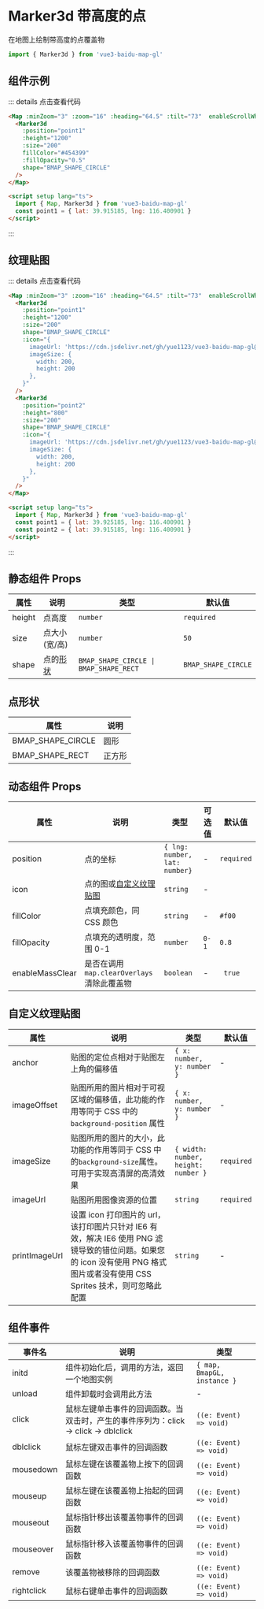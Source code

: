 # Marker3d 带高度的点

在地图上绘制带高度的点覆盖物

```ts
import { Marker3d } from 'vue3-baidu-map-gl'
```

<script setup lang="ts">
  const point1 = { lat: 39.925185, lng: 116.400901 }
  const point2 = { lat: 39.915185, lng: 116.400901 }
</script>

## 组件示例

<div>
<Map
  :minZoom="3"
  :zoom='16'
  :heading="64.5"
  :tilt="73"
  enableScrollWheelZoom
>
  <Marker3d
    :position="point2" 
    :height='1200' 
    :size="200"
    fillColor="#454399"
    :fillOpacity="0.5"
    shape='BMAP_SHAPE_CIRCLE'
  />
</Map>
</div>

::: details 点击查看代码

<!-- prettier-ignore -->
```html
<Map :minZoom="3" :zoom="16" :heading="64.5" :tilt="73"  enableScrollWheelZoom>
  <Marker3d
    :position="point1"
    :height="1200"
    :size="200"
    fillColor="#454399"
    :fillOpacity="0.5"
    shape="BMAP_SHAPE_CIRCLE"
  />
</Map>

<script setup lang="ts">
  import { Map, Marker3d } from 'vue3-baidu-map-gl'
  const point1 = { lat: 39.915185, lng: 116.400901 }
</script>
```

:::

## 纹理贴图

<div>
<Map
  :minZoom="3"
  :zoom='16'
  :heading="64.5"
  :tilt="73"
  enableScrollWheelZoom
>
  <Marker3d
    :position="point1"
    :height='1200'
    :size="200"
    shape='BMAP_SHAPE_CIRCLE'
    :icon="{
      imageUrl: 'https://cdn.jsdelivr.net/gh/yue1123/vue3-baidu-map-gl@0.0.21/docs/public/logo.png',
      imageSize: {
        width: 200,
        height: 200
      },
    }"
  />
  <Marker3d
    :position="point2"
    :height='800'
    :size="200"
    shape='BMAP_SHAPE_CIRCLE'
    :icon="{
      imageUrl: 'https://cdn.jsdelivr.net/gh/yue1123/vue3-baidu-map-gl@0.0.21/docs/public/logo.png',
      imageSize: {
        width: 200,
        height: 200
      },
    }"
  />
</Map>
</div>

::: details 点击查看代码

<!-- prettier-ignore -->
```html
<Map :minZoom="3" :zoom="16" :heading="64.5" :tilt="73"  enableScrollWheelZoom>
  <Marker3d
    :position="point1"
    :height="1200"
    :size="200"
    shape="BMAP_SHAPE_CIRCLE"
    :icon="{
      imageUrl: 'https://cdn.jsdelivr.net/gh/yue1123/vue3-baidu-map-gl@0.0.21/docs/public/logo.png',
      imageSize: {
        width: 200,
        height: 200
      },
    }"
  />
  <Marker3d
    :position="point2"
    :height="800"
    :size="200"
    shape="BMAP_SHAPE_CIRCLE"
    :icon="{
      imageUrl: 'https://cdn.jsdelivr.net/gh/yue1123/vue3-baidu-map-gl@0.0.21/docs/public/logo.png',
      imageSize: {
        width: 200,
        height: 200
      },
    }"
  />
</Map>

<script setup lang="ts">
  import { Map, Marker3d } from 'vue3-baidu-map-gl'
  const point1 = { lat: 39.925185, lng: 116.400901 }
  const point2 = { lat: 39.915185, lng: 116.400901 }
</script>
```

:::

## 静态组件 Props

| 属性   | 说明                | 类型                                   | 默认值              |
| ------ | ------------------- | -------------------------------------- | ------------------- |
| height | 点高度              | `number`                               | `required`          |
| size   | 点大小(宽/高)       | `number`                               | `50`                |
| shape  | 点的[形状](#点形状) | `BMAP_SHAPE_CIRCLE \| BMAP_SHAPE_RECT` | `BMAP_SHAPE_CIRCLE` |

## 点形状

| 属性              | 说明   |
| ----------------- | ------ |
| BMAP_SHAPE_CIRCLE | 圆形   |
| BMAP_SHAPE_RECT   | 正方形 |

## 动态组件 Props

| 属性            | 说明                                        | 类型                          | 可选值 | 默认值     |
| --------------- | ------------------------------------------- | ----------------------------- | ------ | ---------- |
| position        | 点的坐标                                    | `{ lng: number, lat: number}` | -      | `required` |
| icon            | 点的图或[自定义纹理贴图](#自定义纹理贴图)   | `string `                     | -      |            |
| fillColor       | 点填充颜色，同 CSS 颜色                     | `string `                     | -      | `#f00`     |
| fillOpacity     | 点填充的透明度，范围 0-1                    | `number `                     | `0-1`  | `0.8 `     |
| enableMassClear | 是否在调用 `map.clearOverlays` 清除此覆盖物 | `boolean`                     | -      | ` true`    |

## 自定义纹理贴图

| 属性          | 说明                                                                                                                                                                        | 类型                                | 默认值     |
| ------------- | --------------------------------------------------------------------------------------------------------------------------------------------------------------------------- | ----------------------------------- | ---------- |
| anchor        | 贴图的定位点相对于贴图左上角的偏移值                                                                                                                                        | `{ x: number, y: number }`          | -          |
| imageOffset   | 贴图所用的图片相对于可视区域的偏移值，此功能的作用等同于 CSS 中的 `background-position` 属性                                                                                | `{ x: number, y: number }`          | -          |
| imageSize     | 贴图所用的图片的大小，此功能的作用等同于 CSS 中的`background-size`属性。可用于实现高清屏的高清效果                                                                          | `{ width: number, height: number }` | `required` |
| imageUrl      | 贴图所用图像资源的位置                                                                                                                                                      | `string`                            | `required` |
| printImageUrl | 设置 icon 打印图片的 url，该打印图片只针对 IE6 有效，解决 IE6 使用 PNG 滤镜导致的错位问题。如果您的 icon 没有使用 PNG 格式图片或者没有使用 CSS Sprites 技术，则可忽略此配置 | `string `                           | -          |

## 组件事件

| 事件名     | 说明                                                                               | 类型                   |
| ---------- | ---------------------------------------------------------------------------------- | ---------------------- |
| initd      | 组件初始化后，调用的方法，返回一个地图实例                                         | `{ map, BmapGL, instance }`      |
| unload     | 组件卸载时会调用此方法                                                             | -                      |
| click      | 鼠标左键单击事件的回调函数。当双击时，产生的事件序列为：click -> click -> dblclick | `((e: Event) => void)` |
| dblclick   | 鼠标左键双击事件的回调函数                                                         | `((e: Event) => void)` |
| mousedown  | 鼠标左键在该覆盖物上按下的回调函数                                                 | `((e: Event) => void)` |
| mouseup    | 鼠标左键在该覆盖物上抬起的回调函数                                                 | `((e: Event) => void)` |
| mouseout   | 鼠标指针移出该覆盖物事件的回调函数                                                 | `((e: Event) => void)` |
| mouseover  | 鼠标指针移入该覆盖物事件的回调函数                                                 | `((e: Event) => void)` |
| remove     | 该覆盖物被移除的回调函数                                                           | `((e: Event) => void)` |
| rightclick | 鼠标右键单击事件的回调函数                                                         | `((e: Event) => void)` |
